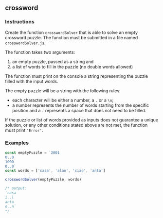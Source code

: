 ## crossword

### Instructions

Create the function `crosswordSolver` that is able to solve an empty crossword puzzle. The function must be submitted in a file named `crosswordSolver.js`.

The function takes two arguments:

1. an empty puzzle, passed as a string and
2. a list of words to fill in the puzzle (no double words allowed)

The function must print on the console a string representing the puzzle filled with the input words.

The empty puzzle will be a string with the following rules:

- each character will be either a number, a `.` or a `\n`;
- a number represents the number of words starting from the specific position and a `.` represents a space that does not need to be filled.

If the puzzle or list of words provided as inputs does not guarantee a unique solution, or any other conditions stated above are not met, the function must print `'Error'`.

### Examples

```js
const emptyPuzzle = `2001
0..0
1000
0..0`
const words = ['casa', 'alan', 'ciao', 'anta']

crosswordSolver(emptyPuzzle, words)

/* output:
`casa
i..l
anta
o..n`
*/
```
